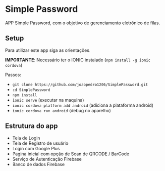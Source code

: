 # Simple Password

APP Simple Password, com o objetivo de gerenciamento eletrônico de filas.

## Setup

Para utilizar este app siga as orientações.

__IMPORTANTE__: Necessário ter o IONIC instalado (`npm install -g ionic cordova`)

Passos:

- `git clone https://github.com/joaopedro1206/SimplePassword.git`
- `cd SimplePassword`
- `npm install`
- `ionic serve` (executar na maquina)
- `ionic cordova platform add android` (adiciona a plataforma android)
- `ionic cordova run android` (debug no aparelho)

## Estrutura do app

- Tela de Login
- Tela de Registro de usuário
- Login com Google Plus
- Pagina inicial com opção de Scan de QRCODE / BarCode
- Serviço de Autenticação Firebase
- Banco de dados Firebase